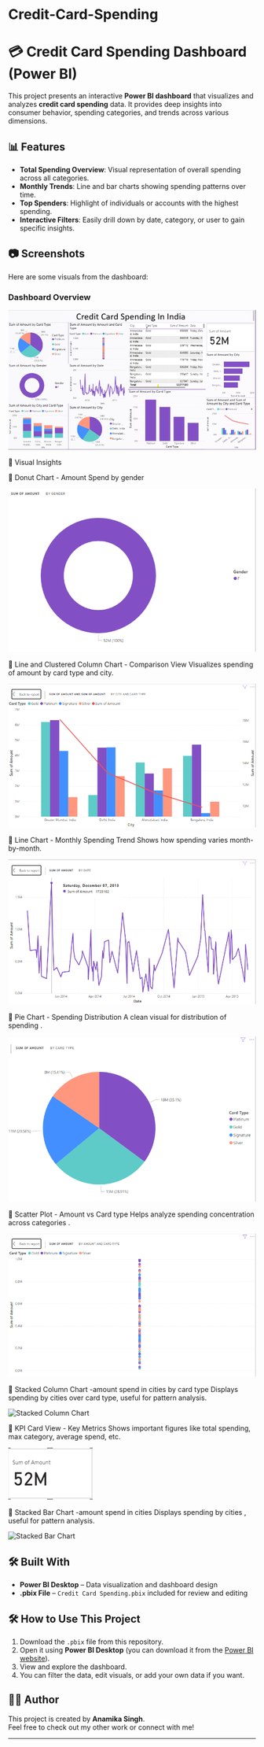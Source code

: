 # Credit-Card-Spending
# 💳 Credit Card Spending Dashboard (Power BI)

This project presents an interactive **Power BI dashboard** that visualizes and analyzes **credit card spending** data. It provides deep insights into consumer behavior, spending categories, and trends across various dimensions.

## 📊 Features

- **Total Spending Overview**: Visual representation of overall spending across all categories.
- **Monthly Trends**: Line and bar charts showing spending patterns over time.
- **Top Spenders**: Highlight of individuals or accounts with the highest spending.
- **Interactive Filters**: Easily drill down by date, category, or user to gain specific insights.

## 📷 Screenshots

Here are some visuals from the dashboard:

### Dashboard Overview

![Dashboard Overview](Screenshots/CreditCardSpending.png)


📂 Visual Insights

📌 Donut Chart - Amount Spend by gender

![Donut Chart](Screenshots/DonutChart.png)



📌 Line and Clustered Column Chart - Comparison View
Visualizes spending of amount by card type and city.

![Comparision view](Screenshots/Lineandclusteredcolumnchart.png)


📌 Line Chart - Monthly Spending Trend
Shows how spending varies month-by-month.

![spending trend](Screenshots/Linechart.png)


📌 Pie Chart - Spending Distribution
A clean visual for distribution of spending .

![spending distribution](Screenshots/PieChart.png)


📌 Scatter Plot - Amount vs Card type
Helps analyze spending concentration across categories .

![scatterplot](Screenshots/Scatterplot.png)


📌 Stacked Column Chart -amount spend in cities by card type
Displays spending by cities over card type, useful for pattern analysis.

![Stacked Column Chart](sackedcolumnchart.png)


📌 KPI Card View - Key Metrics
Shows important figures like total spending, max category, average spend, etc.

![card](Screenshots/Card.png)


📌 Stacked Bar Chart -amount spend in cities 
Displays spending by cities , useful for pattern analysis.

![Stacked Bar Chart](Stackedbarchart.png)





## 🛠️ Built With

- **Power BI Desktop** – Data visualization and dashboard design
- **.pbix File** – `Credit Card Spending.pbix` included for review and editing

## 🛠 How to Use This Project

1. Download the `.pbix` file from this repository.
2. Open it using **Power BI Desktop** (you can download it from the [Power BI website](https://powerbi.microsoft.com/en-us/downloads/)).
3. View and explore the dashboard.
4. You can filter the data, edit visuals, or add your own data if you want.

   
## 🧑‍💻 Author
 
This project is created by **Anamika Singh**.  
Feel free to check out my other work or connect with me!

---


